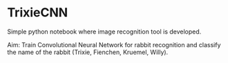 # TrixieCNN

Simple python notebook where image recognition tool is developed. 

Aim: Train Convolutional Neural Network for rabbit recognition and classify the name of the rabbit (Trixie, Fienchen, Kruemel, Willy).
